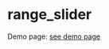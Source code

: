 # range_slider

Demo page: <a href='https://xenialugovaya.github.io/range_slider/dist/index.html'>see demo page</a>